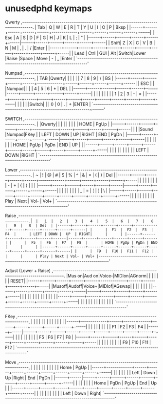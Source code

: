 # unusedphd keymaps

Qwerty
,-----------------------------------------------------------------------------------.
| Tab  |   Q  |   W  |   E  |   R  |   T  |   Y  |   U  |   I  |   O  |   P  | Bksp |
|------+------+------+------+------+-------------+------+------+------+------+------|
| Esc  |   A  |   S  |   D  |   F  |   G  |   H  |   J  |   K  |   L  |   ;  |  "   |
|------+------+------+------+------+------|------+------+------+------+------+------|
| Shift|   Z  |   X  |   C  |   V  |   B  |   N  |   M  |   ,  |   .  |   /  |Enter |
|------+------+------+------+------+------+------+------+------+------+------+------|
| Lead | Ctrl | GUI  | Alt  |Switch|Lower |Raise |Space | Move |   -  |   _  |Enter |
`-----------------------------------------------------------------------------------'

Numpad
,-----------------------------------------------------------------------------------,
| TAB  |Qwerty|      |      |      |      |      |  7   |  8   |  9   |  /   | BS   |
|------+------+------+------+------+-------------+------+------+------+------+------|
| ESC  |      |      |Numpad|      |      |      |  4   |  5   |  6   |  *   | DEL  |
|------+------+------+------+------+------|------+------+------+------+------+------|
|      |      |      |      |      |      |      |  1   |  2   |  3   |  -   |  =   |
|------+------+------+------+------+------+------+------+------+------+------+------|
|      |      |      |      |Switch|      |      |  0   |  0   |  .   |  +   |ENTER |
`----------------------------------------------------------------------------~------'

SWITCH
,-----------------------------------------------------------------------------------.
|      |Qwerty|      |      |      |      |      |      |      |      | HOME | PgUp |
|------+------+------+------+------+-------------+------+------+------+------+------|
|      |      |Sound |Numpad|FKey  |      | LEFT | DOWN |  UP  |RIGHT | END  | PgDn |
|------+------+------+------+------+------|------+------+------+------+------+------|
|      |      |      |      |      |      | HOME | PgUp | PgDn | END  |  UP  |      |
|------+------+------+------+------+------+------+------+------+------+------+------|
|      |      |      |      |      |      |      |      |      | LEFT | DOWN |RIGHT |
`-----------------------------------------------------------------------------------'

Lower
,-----------------------------------------------------------------------------------.
|   ~  |   !  |   @  |   #  |   $  |   %  |   ^  |   &  |   *  |   (  |   )  | Del  |
|------+------+------+------+------+-------------+------+------+------+------+------|
|      |      |      |      |      |      |      |  -   |  +   |   {  |   }  |  |   |
|------+------+------+------+------+------|------+------+------+------+------+------|
|      |      |      |      |      |      |      |  _   |  =   |   [  |   ]  |  \   |
|------+------+------+------+------+------+------+------+------+------+------+------|
|      |      |      |      |      |      |      |      | Play | Next | Vol- | Vol+ |
`-----------------------------------------------------------------------------------'

Raise
,-----------------------------------------------------------------------------------.
|   `  |   1  |   2  |   3  |   4  |   5  |   6  |   7  |   8  |   9  |   0  | Del  |
|------+------+------+------+------+-------------+------+------+------+------+------|
|      |  F1  |  F2  |  F3  |  F4  |      | LEFT | DOWN |  UP  | RIGHT|      |      |
|------+------+------+------+------+------|------+------+------+------+------+------|
|      |  F5  |  F6  |  F7  |  F8  |      | HOME | PgUp | PgDn | END  |      |      |
|------+------+------+------+------+------+------+------+------+------+------+------|
|      |  F9  |  F10 |  F11 |  F12 |      |      |      | Play | Next | Vol- | Vol+ |
`-----------------------------------------------------------------------------------'

Adjust (Lower + Raise)
,-----------------------------------------------------------------------------------.
|Mus on|Aud on|Voice-|MIDIon|AGnorm|      |      |      |      |      |      | RESET|
|------+------+------+------+------+-------------+------+------+------+------+------|
|Musoff|Audoff|Voice+|MIDIof|AGswap|      |      |      |      |      |      |      |
|------+------+------+------+------+------|------+------+------+------+------+------|
|      |      |      |      |      |      |      |      |      |      |      |      |
|------+------+------+------+------+------+------+------+------+------+------+------|
|      |      |      |      |      |      |      |      |      |      |      |      |
`-----------------------------------------------------------------------------------'

FKey
,-----------------------------------------------------------------------------------,
|      |      |      |      |      |      |      |      |      |      |      |      |
|------+-------------+------+------+------+------+------+------+------+------+------|
|      |      |      |      |      |      |      |      |  F1  |  F2  |  F3  |  F4  |
|------+------|------+------+------+------+------+------+------+------+------+------|
|      |      |      |      |      |      |      |      |  F5  |  F6  |  F7  |  F8  |
|------+------+------+------+------+------+------+------+------+------+------+------|
|      |      |      |      |      |      |      |      |  F9  |  F10 |  F11 |  F12 |
`-----------------------------------------------------------------------------------'

Move
,-----------------------------------------------------------------------------------,
|      |      |      |      |      |      |      |      |      |      | Home | PgUp |
|------+-------------+------+------+------+------+------+------+------+------+------|
|      |      |      |      |      |      | Left | Down |  Up  |Right |  End | PgDn |
|------+------|------+------+------+------+------+------+------+------+------+------|
|      |      |      |      |      |      | Home | PgDn | PgUp | End  |  Up  |      |
|------+------+------+------+------+------+------+------+------+------+------+------|
|      |      |      |      |      |      |      |      |      | Left | Down | Right|
`-----------------------------------------------------------------------------------'

